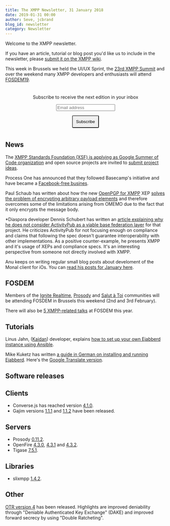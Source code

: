 ```yaml
---
title: The XMPP Newsletter, 31 January 2018
date: 2019-01-31 00:00
author: Seve, jcbrand
blog_id: newsletter
category: Newsletter
---
```


Welcome to the XMPP newsletter.

If you have an article, tutorial or blog post you'd like us to include in the
newsletter, please [submit it on the XMPP wiki](https://wiki.xmpp.org/web/News_and_Articles_for_the_next_XMPP_Newsletter).

This week in Brussels we held the UI/UX Sprint, the [23rd XMPP Summit](https://wiki.xmpp.org/web/Summit_23) and
over the weekend many XMPP developers and enthusiasts will attend [FOSDEM19](https://fosdem.org/2019/).

<form style="padding: 10px; text-align:center; margin-bottom: 30px;"
      action="https://tinyletter.com/xmpp" method="post" target="popupwindow"
      onsubmit="window.open('https://tinyletter.com/xmpp', 'popupwindow',
      'scrollbars=yes,width=800,height=600');return true">
<p><label for="tlemail">Subscribe to receive the next edition in your inbox</label></p>
<p><input type="text" placeholder="Email address" name="email" id="tlemail" /></p>
<input type="hidden" value="1" name="embed"/>
<input type="submit" style="padding: 10px; border-radius: 5%" value="Subscribe" />
</form>

## News

The [XMPP Standards Foundation (XSF) is applying as Google Summer of Code organization](https://xmpp.org/2019/01/google-summer-of-code-2019/)
and open source projects are invited to [submit project ideas](https://wiki.xmpp.org/web/GSoC/2019/Project_Ideas).

Process One has announced that they followed Basecamp's initiative and have became a
[Facebook-free busines](https://blog.process-one.net/moving-away-from-facebook/).

Paul Schaub has written about how the new [OpenPGP for XMPP](https://xmpp.org/extensions/xep-0374.html) XEP
[solves the problem of encrypting arbitrary payload elements](https://blog.jabberhead.tk/2019/01/17/unified-encrypted-payload-elements-for-xmpp/)
and therefore overcomes some of the limitations arising from OMEMO due to the fact that it only
encrypts the message body.

\*Diaspora developer Dennis Schubert has written an [article explaining why he does not consider
ActivityPub as a viable base federation layer](https://schub.io/blog/2019/01/13/activitypub-final-thoughts-one-year-later.html)
for that project. He criticizes ActivityPub for not focusing enough on compliance
and claims that following the spec doesn't guarantee interoperability with other implementations.
As a positive counter-example, he presents XMPP and it's usage of XEPs and compliance specs.
It's an interesting perspective from someone not directly involved with XMPP.

Anu keeps on writing regular small blog posts about develoment of the Monal
client for iOs. You can [read his posts for January here](https://monal.im/2019/01/).

## FOSDEM

Members of the [Ignite Realtime](https://discourse.igniterealtime.org/t/ignite-realtime-goes-fosdem/84059),
[Prosody](https://blog.prosody.im/survey-2019-fosdem/) and [Salut à Toi](https://www.goffi.org/b/NQsienam2XDpRGbA5qHwTV/salut-fosdem-this-week)
communities will be attending FOSDEM in Brussels this weekend (2nd and 3rd February).

There will also be [5 XMPP-related talks](https://wiki.xmpp.org/web/FOSDEM_2019#Submitted_Talks) at FOSDEM this year.

## Tutorials

Linus Jahn, ([Kaidan](https://git.kaidan.im/kaidan/kaidan/)) developer,
explains [how to set up your own Ejabberd instance using Ansible](https://lnj.gitlab.io/post/ejabberd-ansible/).

Mike Kuketz has written [a guide in German on installing and running Ejabberd](https://www.kuketz-blog.de/ejabberd-installation-und-betrieb-eines-xmpp-servers/).
Here's the [Google Translate version](https://translate.google.com/translate?hl=&sl=de&tl=en&u=https%3A%2F%2Fwww.kuketz-blog.de%2Fejabberd-installation-und-betrieb-eines-xmpp-servers%2F).

## Software releases

## Clients

* Converse.js has reached version [4.1.0](https://github.com/conversejs/converse.js/releases/tag/v4.1.0).
* Gajim versions [1.1.1](https://dev.gajim.org/gajim/gajim/blob/gajim-1.1.1/ChangeLog) and [1.1.2](https://dev.gajim.org/gajim/gajim/blob/gajim-1.1.2/ChangeLog) have been released.

## Servers
* Prosody [0.11.2](https://blog.prosody.im/prosody-0-11-2-released/).
* OpenFire [4.3.0](https://discourse.igniterealtime.org/t/openfire-4-3-0-release/83843), [4.3.1](https://discourse.igniterealtime.org/t/openfire-4-3-1-release/83988)
  and [4.3.2](https://discourse.igniterealtime.org/t/openfire-4-3-2-release/84082).
* Tigase [7.5.1](https://tigase.net/blog-entry/tigase-xmpp-server-v715-released).

## Libraries

* slixmpp [1.4.2](https://github.com/poezio/slixmpp/releases/tag/slix-1.4.2).

## Other

[OTR version 4](https://github.com/otrv4/otrv4/blob/master/otrv4.md) has been
released. Highlights are improved deniability through "Deniable Authenticated Key Exchange" (DAKE) and
improved forward secrecy by using "Double Ratcheting".
